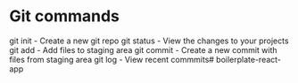 # Git commands

git init - Create a new git repo
git status - View the changes to your projects
git add - Add files to staging area
git commit - Create a new commit with files from staging area
git log - View recent commmits#   b o i l e r p l a t e - r e a c t - a p p  
 